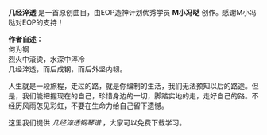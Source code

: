 

**几经淬透** 是一首原创曲目，由EOP造神计划优秀学员 **M小冯哒** 创作。感谢M小冯哒对EOP的支持！

**作者自述：**  
何为钢  
烈火中滚烫，水深中淬冷  
几经淬透，而后成钢，而后外坚内韧。

人生就是一段旅程，走过的路，就是你编制的生活，我们无法预知以后的路途。但是，我们能把握现在的自己，珍惜身边的一切，脚踏实地的走，走好自己的路。不经历风雨怎见彩虹，不要在生命力给自己留下遗憾。

这里我们提供 _几经淬透钢琴谱_ ，大家可以免费下载学习。

